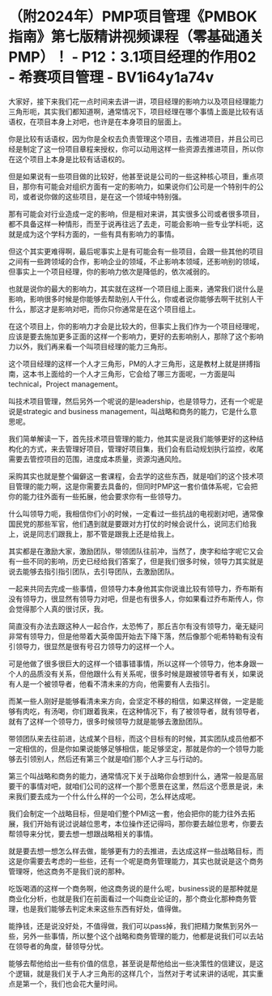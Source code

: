 # （附2024年）PMP项目管理《PMBOK指南》第七版精讲视频课程（零基础通关PMP）！ - P12：3.1项目经理的作用02 - 希赛项目管理 - BV1i64y1a74v

大家好，接下来我们花一点时间来去讲一讲，项目经理的影响力以及项目经理能力三角形呃，其实我们都知道啊，通常情况下，项目经理在哪个事情上面是比较有话语权，在项目本身上对吧，也许是在本身项目的层面上。

你是比较有话语权，因为你是全权去负责管理这个项目，去推进项目，并且公司已经是制定了这一份项目章程来授权，你可以动用这样一些资源去推进项目，所以你在这个项目上本身是比较有话语权的。

但是如果说有一些项目做的比较好，他甚至说是公司的一些这种核心项目，重点项目，那你有可能会对组织方面有一定的影响力，如果说你们公司是一个特别牛的公司，或者说你做的这些项目，是在这一个领域中特别强。

那有可能会对行业造成一定的影响，但是相对来讲，其实很多公司或者很多项目，都不具备这样一种情形，而至于说再往远了去走，可能会影响一些专业学科呃，这就是成为这个学科方面的，一些有具有影响力的事情。

但这个其实更难得啊，最后呢事实上是有可能会有一些项目，会跟一些其他的项目之间有一些跨领域的合作，影响企业的领域，不止影响本领域，还影响别的领域，但事实上一个项目经理，你的影响力依次是降低的，依次减弱的。

也就是说你的最大的影响力，其实就在这样一个项目组上面来，通常我们说什么是影响，影响很多时候是你能够去帮助别人干什么，你或者说你能够去啊干扰别人干什么，那这才是影响对吧，而你只你通常是在这个项目组上。

在这个项目上，你的影响力才会是比较大的，但事实上我们作为一个项目经理呢，应该是要去施加更多正面的这样一个影响力，更好的去影响别人，那除了这个影响力以外，我们再来看一个叫项目经理的能力三角形。

这个项目经理的这样一个人才三角形，PM的人才三角形，这是教材上就是拼搏指南，这本书上面给的一个人才三角形，它会给了哪三方面呢，一方面是叫technical，Project management。

叫技术项目管理，然后另外一个呢说的是leadership，也是领导力，还有一个呢是说是strategic and business management，叫战略和商务的能力，它是什么意思呢。

我们简单解读一下，首先技术项目管理的能力，他其实是说我们能够更好的这种结构化的方式，来去管理好项目，管理好项目集，我们会有启动规划执行监控，收尾需要去管控项目的范围，进度成本质量，资源沟通风险。

采购其实也就是整个偏僻这一套课程，会去学的这些东西，就是咱们的这个技术项目管理的能力啊，这是你需要去具备的，但同时PMP这一套价值体系呢，它会把你的能力往外面有一些拓展，他会要求你有一些领导力。

什么叫领导力呃，我相信你们小的时候，一定看过一些抗战的电视剧对吧，通常像国民党的那些军官，他们遇到就是要跟对方打仗的时候会说什么，说同志们给我上，说是同志们跟我上，那不管是跟我上还是给我上。

其实都是在激励大家，激励团队，带领团队往前冲，当然了，庚字和给字呢它又会有一些不同的影响，历史已经给我们答案了，但是我们很多时候，领导力其实就是说去能够去指引指引团队，去引导团队，去激励团队。

一起来共同去完成一些事情，但领导力本身他其实你说谁比较有领导力，乔布斯有没有领导力，很显然有领导力对吧，但是也有很多人，你如果看过乔布斯传人，你会觉得那个人真的很讨厌，我。

简直没有办法去跟这种人一起合作，太恐怖了，那丘吉尔有没有领导力，毫无疑问非常有领导力，但是他带着大英帝国开始去下降下落，然后像那个呃希特勒有没有引领导力，很显然是很有号召力领导力的这样一个人。

可是他做了很多很巨大的这样一个错事错事情，所以这样一个领导力，他本身跟一个人的品质没有关系，但他跟什么有关系呢，很多时候是跟被领导者有关，如果说有人是一个被领导者，他看不清未来的方向，他需要有人去指引。

而某一些人刚好是能够看清未来方向，会坚定不移的相信，如果这样做，一定是能够有肉吃，有汤喝，你们跟着我来，在这种情况下，有了被领导者，就有领导者，就有了这样一个领导力，很多时候领导力就是能够去激励团队。

带领团队来去往前进，达成某个目标，而这个目标有的时候，其实团队成员他都不一定相信的，但是你如果说能够足够相信，能足够坚定，那就是你的一个领导力能够去引领别人，然后还有第三个就是咱们那个人才三与行动的。

第三个叫战略和商务的能力，通常情况下关于战略你会想到什么，通常一般是高层要干的事情对吧，就咱们公司的这样一个那个愿景在这里，然后这个愿景是说，未来我们要去成为一个什么什么样的一个公司，怎么样达成呢。

我们会制定一个战略目标，但是咱们整个PMI这一套，他会把你的能力往外去拓展，我们开始有说过说越位思考，本位操作还记得吗，那你要去越位思考，你要去帮领导来分忧，要去想一想跟战略相关的事情。

就是要去想一想怎么样去做，能够更有力的去推进，去达成这样一些战略目标，而这是你需要去考虑的一些些，还有一个呢是商务管理能力，其实也就说是这个商务管理呀，他这商务不是我们说的那种。

吃饭喝酒的这样一个商务啊，他这商务说的是什么呢，business说的是那种就是商业化分析，也就是我们在前面看过一个叫商业论证的，那个商业化那种商务管理，也是我们能够去判定未来这些东西有好处，值得做。

能挣钱，还是说没好处，不值得做，我们可以pass掉，我们把精力聚焦到另外一些，另外一些事情，所以整个这个战略和商务管理的能力，他都是说我们可以去站在领导者的角度，替领导分忧。

能够去帮他给出一些有价值的信息，甚至说是帮他给出一些决策性的信建议，是这个逻辑，就是我们关于人才三角形的这样几个，当然对于考试来讲的话呢，其实重点是第一个，我们也会花大量时间。

